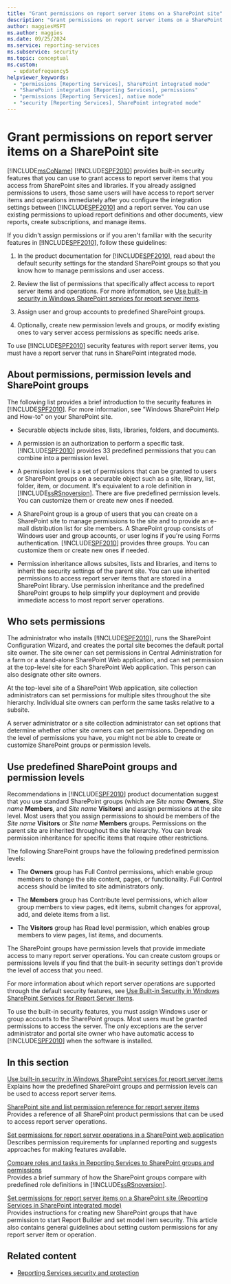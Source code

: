 ```yaml
---
title: "Grant permissions on report server items on a SharePoint site"
description: "Grant permissions on report server items on a SharePoint site"
author: maggiesMSFT
ms.author: maggies
ms.date: 09/25/2024
ms.service: reporting-services
ms.subservice: security
ms.topic: conceptual
ms.custom:
  - updatefrequency5
helpviewer_keywords:
  - "permissions [Reporting Services], SharePoint integrated mode"
  - "SharePoint integration [Reporting Services], permissions"
  - "permissions [Reporting Services], native mode"
  - "security [Reporting Services], SharePoint integrated mode"
---
```

# Grant permissions on report server items on a SharePoint site
  [!INCLUDE[msCoName](../../includes/msconame-md.md)] [!INCLUDE[SPF2010](../../includes/spf2010-md.md)] provides built-in security features that you can use to grant access to report server items that you access from SharePoint sites and libraries. If you already assigned permissions to users, those same users will have access to report server items and operations immediately after you configure the integration settings between [!INCLUDE[SPF2010](../../includes/spf2010-md.md)] and a report server. You can use existing permissions to upload report definitions and other documents, view reports, create subscriptions, and manage items.  
  
 If you didn't assign permissions or if you aren't familiar with the security features in [!INCLUDE[SPF2010](../../includes/spf2010-md.md)], follow these guidelines:  
  
1.  In the product documentation for [!INCLUDE[SPF2010](../../includes/spf2010-md.md)], read about the default security settings for the standard SharePoint groups so that you know how to manage permissions and user access.  
  
2.  Review the list of permissions that specifically affect access to report server items and operations. For more information, see [Use built-in security in Windows SharePoint services for report server items](../../reporting-services/security/use-built-in-security-in-windows-sharepoint-services-for-report-server-items.md).  
  
3.  Assign user and group accounts to predefined SharePoint groups.  
  
4.  Optionally, create new permission levels and groups, or modify existing ones to vary server access permissions as specific needs arise.  
  
 To use [!INCLUDE[SPF2010](../../includes/spf2010-md.md)] security features with report server items, you must have a report server that runs in SharePoint integrated mode.  
  
## About permissions, permission levels and SharePoint groups  
 The following list provides a brief introduction to the security features in [!INCLUDE[SPF2010](../../includes/spf2010-md.md)]. For more information, see "Windows SharePoint Help and How-to" on your SharePoint site.  
  
-   Securable objects include sites, lists, libraries, folders, and documents.  
  
-   A permission is an authorization to perform a specific task. [!INCLUDE[SPF2010](../../includes/spf2010-md.md)] provides 33 predefined permissions that you can combine into a permission level.  
  
-   A permission level is a set of permissions that can be granted to users or SharePoint groups on a securable object such as a site, library, list, folder, item, or document. It's equivalent to a role definition in [!INCLUDE[ssRSnoversion](../../includes/ssrsnoversion-md.md)]. There are five predefined permission levels. You can customize them or create new ones if needed.  
  
-   A SharePoint group is a group of users that you can create on a SharePoint site to manage permissions to the site and to provide an e-mail distribution list for site members. A SharePoint group consists of Windows user and group accounts, or user logins if you're using Forms authentication. [!INCLUDE[SPF2010](../../includes/spf2010-md.md)] provides three groups. You can customize them or create new ones if needed.  
  
-   Permission inheritance allows subsites, lists and libraries, and items to inherit the security settings of the parent site. You can use inherited permissions to access report server items that are stored in a SharePoint library. Use permission inheritance and the predefined SharePoint groups to help simplify your deployment and provide immediate access to most report server operations.  
  
## Who sets permissions  
 The administrator who installs [!INCLUDE[SPF2010](../../includes/spf2010-md.md)], runs the SharePoint Configuration Wizard, and creates the portal site becomes the default portal site owner. The site owner can set permissions in Central Administration for a farm or a stand-alone SharePoint Web application, and can set permission at the top-level site for each SharePoint Web application. This person can also designate other site owners.  
  
 At the top-level site of a SharePoint Web application, site collection administrators can set permissions for multiple sites throughout the site hierarchy. Individual site owners can perform the same tasks relative to a subsite.  
  
 A server administrator or a site collection administrator can set options that determine whether other site owners can set permissions. Depending on the level of permissions you have, you might not be able to create or customize SharePoint groups or permission levels.  
  
## Use predefined SharePoint groups and permission levels  
 Recommendations in [!INCLUDE[SPF2010](../../includes/spf2010-md.md)] product documentation suggest that you use standard SharePoint groups (which are *Site name* **Owners**, *Site name* **Members**, and *Site name* **Visitors**) and assign permissions at the site level. Most users that you assign permissions to should be members of the *Site name* **Visitors** or *Site name* **Members** groups. Permissions on the parent site are inherited throughout the site hierarchy. You can break permission inheritance for specific items that require other restrictions.  
  
 The following SharePoint groups have the following predefined permission levels:  
  
-   The **Owners** group has Full Control permissions, which enable group members to change the site content, pages, or functionality. Full Control access should be limited to site administrators only.  
  
-   The **Members** group has Contribute level permissions, which allow group members to view pages, edit items, submit changes for approval, add, and delete items from a list.  
  
-   The **Visitors** group has Read level permission, which enables group members to view pages, list items, and documents.  
  
 The SharePoint groups have permission levels that provide immediate access to many report server operations. You can create custom groups or permissions levels if you find that the built-in security settings don't provide the level of access that you need.  
  
 For more information about which report server operations are supported through the default security features, see [Use Built-in Security in Windows SharePoint Services for Report Server Items](../../reporting-services/security/use-built-in-security-in-windows-sharepoint-services-for-report-server-items.md).  
  
 To use the built-in security features, you must assign Windows user or group accounts to the SharePoint groups. Most users must be granted permissions to access the server. The only exceptions are the server administrator and portal site owner who have automatic access to [!INCLUDE[SPF2010](../../includes/spf2010-md.md)] when the software is installed.  
  
## In this section  
 [Use built-in security in Windows SharePoint services for report server items](../../reporting-services/security/use-built-in-security-in-windows-sharepoint-services-for-report-server-items.md)  
 Explains how the predefined SharePoint groups and permission levels can be used to access report server items.  
  
 [SharePoint site and list permission reference for report server items](../../reporting-services/security/sharepoint-site-and-list-permission-reference-for-report-server-items.md)  
 Provides a reference of all SharePoint product permissions that can be used to access report server operations.  
  
 [Set permissions for report server operations in a SharePoint web application](../../reporting-services/security/set-permissions-for-report-server-operations-in-a-sharepoint-web-application.md)  
 Describes permission requirements for unplanned reporting and suggests approaches for making features available.  
  
 [Compare roles and tasks in Reporting Services to SharePoint groups and permissions](../../reporting-services/security/reporting-services-roles-tasks-vs-sharepoint-groups-permissions.md)  
 Provides a brief summary of how the SharePoint groups compare with predefined role definitions in [!INCLUDE[ssRSnoversion](../../includes/ssrsnoversion-md.md)].  
  
 [Set permissions for report server items on a SharePoint site &#40;Reporting Services in SharePoint integrated mode&#41;](../../reporting-services/security/set-permissions-for-report-server-items-on-a-sharepoint-site.md)  
 Provides instructions for creating new SharePoint groups that have permission to start Report Builder and set model item security. This article also contains general guidelines about setting custom permissions for any report server item or operation.  
  
## Related content

- [Reporting Services security and protection](../../reporting-services/security/reporting-services-security-and-protection.md)
